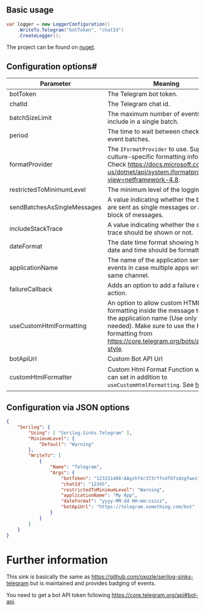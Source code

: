 ## Basic usage

```csharp
var logger = new LoggerConfiguration()
	.WriteTo.Telegram("botToken", "chatId")
    .CreateLogger();
```

The project can be found on [nuget](https://www.nuget.org/packages/Serilog.Sinks.Telegram.Alternative/).

## Configuration options#

|Parameter|Meaning|Example|Default value|
|-|-|-|-|
|botToken|The Telegram bot token.|`"123151488:AAgshf4r373rffsdfOfsdzgfwezfzqwfr7zewE"`|None, is mandatory.|
|chatId|The Telegram chat id.|`"12345"`|None, is mandatory.|
|batchSizeLimit|The maximum number of events to include in a single batch.|`batchSizeLimit: 40`|`30`|
|period|The time to wait between checking for event batches.|`period: new TimeSpan(0, 0, 20)`|`00:00:05`|
|formatProvider|The `IFormatProvider` to use. Supplies culture-specific formatting information. Check https://docs.microsoft.com/en-us/dotnet/api/system.iformatprovider?view=netframework-4.8.|`new CultureInfo("de-DE")`|`null`|
|restrictedToMinimumLevel|The minimum level of the logging.|`restrictedToMinimumLevel: LogEventLevel.Verbose`|`LogEventLevel.Verbose`|
|sendBatchesAsSingleMessages|A value indicating whether the batches are sent as single messages or as one block of messages.|`false`|`true`|
|includeStackTrace|A value indicating whether the stack trace should be shown or not.|`false`|`true`|
|dateFormat|The date time format showing how the date and time should be formatted.|`dateFormat: "dd.MM.yyyy HH:mm:ssZ"`|`"dd.MM.yyyy HH:mm:sszzz"`|
|applicationName|The name of the application sending the events in case multiple apps write to the same channel.|`applicationName: "My App"`|`string.Empty`|
|failureCallback|Adds an option to add a failure callback action.|`failureCallback: e => Console.WriteLine($"Sink error: {e.Message}")`|`null`|
|useCustomHtmlFormatting|An option to allow custom HTML formatting inside the message text and the application name (Use only if really needed). Make sure to use the HTML formatting from https://core.telegram.org/bots/api#html-style.|`true`|`false`|
|botApiUrl|Custom Bot API Url|https://telegram.something.com/bot|
|customHtmlFormatter|Custom Html Format Function which you can set in addition to `useCustomHtmlFormatting`. See [here](https://github.com/serilog-contrib/Serilog.Sinks.Telegram.Alternative/issues/26)|`(s) => return s.Replace("<", "&lt;").Replace(">", "&gt;").Replace("&", "&amp;").Replace("&lt;tg-spoiler&gt;", "<tg-spoiler>").Replace("&lt;/tg-spoiler&gt;", "</tg-spoiler>");`|

## Configuration via JSON options

```json
{
    "Serilog": {
        "Using": [ "Serilog.Sinks.Telegram" ],
        "MinimumLevel": {
            "Default": "Warning"
        },
        "WriteTo": [
            {
                "Name": "Telegram",
                "Args": {
                    "botToken": "123151488:AAgshf4r373rffsdfOfsdzgfwezfzqwfr7zewE",
                    "chatId": "12345",
                    "restrictedToMinimumLevel": "Warning",
                    "applicationName": "My App",
                    "dateFormat": "yyyy-MM-dd HH:mm:sszzz",
                    "botApiUrl": "https://telegram.something.com/bot"
                }
            }
        ]
    }
}
```

# Further information
This sink is basically the same as https://github.com/oxozle/serilog-sinks-telegram but is maintained and provides badging of events.

You need to get a bot API token following https://core.telegram.org/api#bot-api.